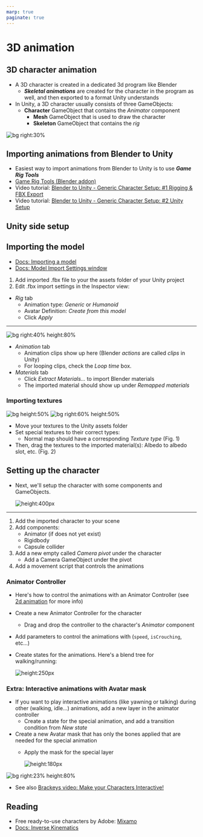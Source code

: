```yaml
---
marp: true
paginate: true
---
```

<!-- headingDivider: 3 -->
<!-- class: invert -->

# 3D animation

## 3D character animation

* A 3D character is created in a dedicated 3d program like Blender
  * ***Skeletal animations*** are created for the character in the program as well, and then exported to a format Unity understands
* In Unity, a 3D character usually consists of three GameObjects:
  * **Character** GameObject that contains the *Animator* component
    * **Mesh** GameObject that is used to draw the character
    * **Skeleton** GameObject that contains the *rig*

![bg right:30%](imgs/3dimport-skeleton.png)

## Importing animations from Blender to Unity

* Easiest way to import animations from Blender to Unity is to use ***Game Rig Tools***
* [Game Rig Tools (Blender addon)](https://toshicg.gumroad.com/l/game_rig_tools)
* Video tutorial: [Blender to Unity - Generic Character Setup: #1 Rigging & FBX Export](https://www.youtube.com/watch?v=z3cdbYTl3Ms)
* Video tutorial: [Blender to Unity - Generic Character Setup: #2 Unity Setup](https://www.youtube.com/watch?v=c84j-A7bZ8s)


## Unity side setup

## Importing the model

* [Docs: Importing a model](https://docs.unity3d.com/Manual/ImportingModelFiles.html)
* [Docs: Model Import Settings window](https://docs.unity3d.com/Manual/class-FBXImporter.html)
1) Add imported .fbx file to your the assets folder of your Unity project
2) Edit .fbx import settings in the Inspector view:
* *Rig* tab
  - Animation type: *Generic* or *Humanoid*
  - Avatar Definition: *Create from this model*
  - Click *Apply*
---

![bg right:40% height:80%](imgs/3dimport-animationtab.png)

 * *Animation* tab
   * Animation clips show up here (Blender *actions* are called *clips* in Unity)
   * For looping clips, check the *Loop time* box.
 * *Materials* tab
   * Click *Extract Materials...* to import Blender materials
   * The imported material should show up under *Remapped materials*


### Importing textures

![bg height:50%](imgs/3dimport-normalmap.png)
![bg right:60% height:50%](imgs/3dimport-materialtexture.png)
* Move your textures to the Unity assets folder
* Set special textures to their correct types:
  * Normal map should have a corresponding *Texture type* (Fig. 1)
* Then, drag the textures to the imported material(s): Albedo to albedo slot, etc. (Fig. 2)
<!-- Avatar is a representation of bones that can be used for another asset in Unity. -->

## Setting up the character

* Next, we'll setup the character with some components and GameObjects.

	![height:400px](imgs/3dimport-characterscheme.png)

---

1) Add the imported character to your scene
2) Add components:
   * Animator (if does not yet exist)
   * Rigidbody
   * Capsule collider
3) Add a new empty called *Camera pivot* under the character
   * Add a Camera GameObject under the pivot
4) Add a movement script that controls the animations

### Animator Controller

* Here's how to control the animations with an Animator Controller (see [2d animation](2d-animation.md#animator-controller) for more info)
* Create a new Animator Controller for the character
  * Drag and drop the controller to the character's *Animator* component
* Add parameters to control the animations with (`speed`, `isCrouching`, etc...)
* Create states for the animations. Here's a blend tree for walking/running: 

	![height:250px](imgs/3dimport-animator.png)

### Extra: Interactive animations with Avatar mask
<!-- _backgroundColor: #5d275d -->

* If you want to play interactive animations (like yawning or talking) during other (walking, idle...) animations, add a new layer in the animator controller
  * Create a state for the special animation, and add a transition condition from *New state*  
* Create a new Avatar mask that has only the bones applied that are needed for the special animation
  * Apply the mask for the special layer 

	![height:180px](imgs/3dimport-avatarmask-animator.png)

![bg right:23% height:80%](imgs/3dimport-avatarmask.png)
* See also [Brackeys video: Make your Characters Interactive!](https://www.youtube.com/watch?v=Htl7ysv10Qs)

## Reading

* Free ready-to-use characters by Adobe: [Mixamo](https://www.mixamo.com/)
* [Docs: Inverse Kinematics](https://docs.unity3d.com/Manual/InverseKinematics.html)